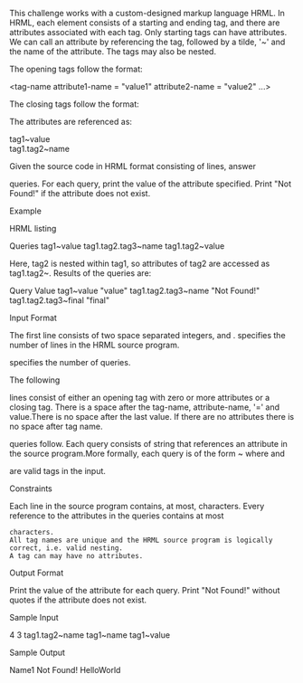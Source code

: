 This challenge works with a custom-designed markup language HRML. In HRML, each element consists of a starting and ending tag, and there are attributes associated with each tag. Only starting tags can have attributes. We can call an attribute by referencing the tag, followed by a tilde, '~' and the name of the attribute. The tags may also be nested.

The opening tags follow the format:

<tag-name attribute1-name = "value1" attribute2-name = "value2" ...>

The closing tags follow the format:

</tag-name>

The attributes are referenced as:

tag1~value  
tag1.tag2~name

Given the source code in HRML format consisting of
lines, answer

queries. For each query, print the value of the attribute specified. Print "Not Found!" if the attribute does not exist.

Example

HRML listing
<tag1 value = "value">
<tag2 name = "name">
<tag3 another="another" final="final">
</tag3>
</tag2>
</tag1>

Queries
tag1~value
tag1.tag2.tag3~name
tag1.tag2~value

Here, tag2 is nested within tag1, so attributes of tag2 are accessed as tag1.tag2~<attribute>. Results of the queries are:

Query                 Value
tag1~value            "value"
tag1.tag2.tag3~name   "Not Found!"
tag1.tag2.tag3~final  "final"

Input Format

The first line consists of two space separated integers,
and . specifies the number of lines in the HRML source program.

specifies the number of queries.

The following

lines consist of either an opening tag with zero or more attributes or a closing tag. There is a space after the tag-name, attribute-name, '=' and value.There is no space after the last value. If there are no attributes there is no space after tag name.

queries follow. Each query consists of string that references an attribute in the source program.More formally, each query is of the form ~ where and

are valid tags in the input.

Constraints

Each line in the source program contains, at most,
characters.
Every reference to the attributes in the
queries contains at most

    characters.
    All tag names are unique and the HRML source program is logically correct, i.e. valid nesting.
    A tag can may have no attributes.

Output Format

Print the value of the attribute for each query. Print "Not Found!" without quotes if the attribute does not exist.

Sample Input

4 3
<tag1 value = "HelloWorld">
<tag2 name = "Name1">
</tag2>
</tag1>
tag1.tag2~name
tag1~name
tag1~value

Sample Output

Name1
Not Found!
HelloWorld
